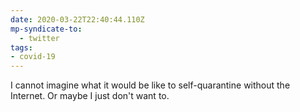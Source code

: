 ```yaml
---
date: 2020-03-22T22:40:44.110Z
mp-syndicate-to:
  - twitter
tags:
- covid-19
---
```


I cannot imagine what it would be like to self-quarantine without the Internet. Or maybe I just don't want to.
